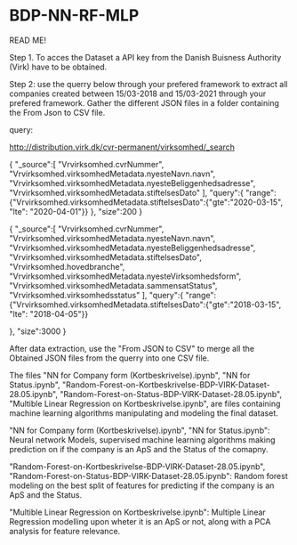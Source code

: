 # BDP-NN-RF-MLP

READ ME!

Step 1.
To acces the Dataset a API key from the Danish Buisness Authority (Virk) have to be obtained.

Step 2:
use the querry below through your prefered framework to extract all companies created between 15/03-2018 and 15/03-2021 through your prefered framework.
Gather the different JSON files in a folder containing the From Json to CSV file.


query:

http://distribution.virk.dk/cvr-permanent/virksomhed/_search

{
    "_source":[
    "Vrvirksomhed.cvrNummer",
    "Vrvirksomhed.virksomhedMetadata.nyesteNavn.navn",
    "Vrvirksomhed.virksomhedMetadata.nyesteBeliggenhedsadresse",
    "Vrvirksomhed.virksomhedMetadata.stiftelsesDato"
  ],
  "query":{
    "range":{"Vrvirksomhed.virksomhedMetadata.stiftelsesDato":{"gte":"2020-03-15", "lte": "2020-04-01"}}
  },
  "size":200
}

{
    "_source":[
    "Vrvirksomhed.cvrNummer",
    "Vrvirksomhed.virksomhedMetadata.nyesteNavn.navn",
    "Vrvirksomhed.virksomhedMetadata.nyesteBeliggenhedsadresse",
    "Vrvirksomhed.virksomhedMetadata.stiftelsesDato",
    "Vrvirksomhed.hovedbranche",
    "Vrvirksomhed.virksomhedMetadata.nyesteVirksomhedsform",
    "Vrvirksomhed.virksomhedMetadata.sammensatStatus",
    "Vrvirksomhed.virksomhedsstatus"
  ],
  "query":{
    "range":{"Vrvirksomhed.virksomhedMetadata.stiftelsesDato":{"gte":"2018-03-15", "lte": "2018-04-05"}}
    
  },
  "size":3000
}


After data extraction, use the "From JSON to CSV" to merge all the Obtained JSON files from the querry into one CSV file.

The files "NN for Company form (Kortbeskrivelse).ipynb", "NN for Status.ipynb", "Random-Forest-on-Kortbeskrivelse-BDP-VIRK-Dataset-28.05.ipynb", 
"Random-Forest-on-Status-BDP-VIRK-Dataset-28.05.ipynb", "Multible Linear Regression on Kortbeskrivelse.ipynb", are files containing machine learning
algorithms manipulating and modeling the final dataset.

"NN for Company form (Kortbeskrivelse).ipynb", "NN for Status.ipynb":
Neural network Models, supervised machine learning algorithms making prediction on if the company is an ApS and the Status of the comapny.

"Random-Forest-on-Kortbeskrivelse-BDP-VIRK-Dataset-28.05.ipynb", "Random-Forest-on-Status-BDP-VIRK-Dataset-28.05.ipynb":
Random forest modeling on the best split of features for predicting if the company is an ApS and the Status.

"Multible Linear Regression on Kortbeskrivelse.ipynb":
Multiple Linear Regression modelling upon wheter it is an ApS or not, along with a PCA analysis for feature relevance.


